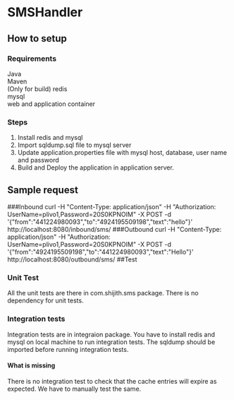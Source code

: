 # SMSHandler
## How to setup
### Requirements
Java<br> 
Maven<br> (Only for build)
redis<br>
mysql<br>
web and application container

### Steps
1. Install redis and mysql 
2. Import sqldump.sql file to mysql server
3. Update application.properties file with mysql host, database, user name and password
4. Build and Deploy the application in application server. 

## Sample request

###Inbound
curl -H "Content-Type: application/json" -H "Authorization: UserName=plivo1,Password=20S0KPNOIM" -X POST -d '{"from":"441224980093","to":"4924195509198","text":"hello"}' http://localhost:8080/inbound/sms/
###Outbound
curl -H "Content-Type: application/json" -H "Authorization: UserName=plivo1,Password=20S0KPNOIM" -X POST -d '{"from":"4924195509198","to":"441224980093","text":"Hello"}' http://localhost:8080/outbound/sms/
##Test

### Unit Test
All the unit tests are there in com.shijith.sms package. 
There is no dependency for unit tests.

### Integration tests
Integration tests are in integraion package. 
You have to install redis and mysql on local machine to run integration tests. 
The sqldump should be imported before running integration tests. 
#### What is missing
There is no integration test to check that the cache entries will expire as expected. We have to manually test the same.
 
